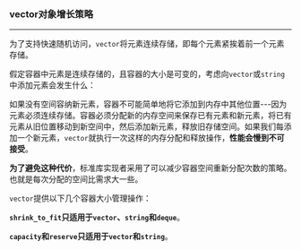 ### vector对象增长策略 ###
------------------------
为了支持快速随机访问，`vector`将元素连续存储，即每个元素紧挨着前一个元素存储。

假定容器中元素是连续存储的，且容器的大小是可变的，考虑向`vector`或`string`中添加元素会发生什么：

如果没有空间容纳新元素，容器不可能简单地将它添加到内存中其他位置---因为元素必须连续存储。容器必须分配新的内存空间来保存已有元素和新元素，将已有元素从旧位置移动到新空间中，然后添加新元素，释放旧存储空间。如果我们每添加一个新元素，`vector`就执行一次这样的内存分配和释放操作，**性能会慢到不可接受**。

**为了避免这种代价**，标准库实现者采用了可以减少容器空间重新分配次数的策略。也就是每次分配的空间比需求大一些。

`vector`提供以下几个容器大小管理操作：

**`shrink_to_fit`只适用于`vector`、`string`和`deque`**。

**`capacity`和`reserve`只适用于`vector`和`string`**。



